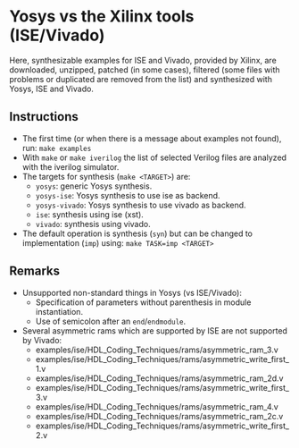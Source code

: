 # Yosys vs the Xilinx tools (ISE/Vivado)

Here, synthesizable examples for ISE and Vivado, provided by Xilinx, are downloaded, unzipped,
patched (in some cases), filtered (some files with problems or duplicated are removed from the
list) and synthesized with Yosys, ISE and Vivado.

## Instructions

* The first time (or when there is a message about examples not found), run: `make examples`
* With `make` or `make iverilog` the list of selected Verilog files are analyzed with the iverilog
simulator.
* The targets for synthesis (`make <TARGET>`) are:
    * `yosys`: generic Yosys synthesis.
    * `yosys-ise`: Yosys synthesis to use ise as backend.
    * `yosys-vivado`: Yosys synthesis to use vivado as backend.
    * `ise`: synthesis using ise (xst).
    * `vivado`: synthesis using vivado.
* The default operation is synthesis (`syn`) but can be changed to implementation (`imp`) using:
`make TASK=imp <TARGET>`

## Remarks

* Unsupported non-standard things in Yosys (vs ISE/Vivado):
    * Specification of parameters without parenthesis in module instantiation.
    * Use of semicolon after an `end`/`endmodule`.
* Several asymmetric rams which are supported by ISE are not supported by Vivado:
    * examples/ise/HDL_Coding_Techniques/rams/asymmetric_ram_3.v
    * examples/ise/HDL_Coding_Techniques/rams/asymmetric_write_first_1.v
    * examples/ise/HDL_Coding_Techniques/rams/asymmetric_ram_2d.v
    * examples/ise/HDL_Coding_Techniques/rams/asymmetric_write_first_3.v
    * examples/ise/HDL_Coding_Techniques/rams/asymmetric_ram_4.v
    * examples/ise/HDL_Coding_Techniques/rams/asymmetric_ram_2c.v
    * examples/ise/HDL_Coding_Techniques/rams/asymmetric_write_first_2.v
